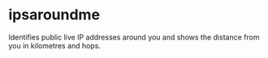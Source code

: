 # ipsaroundme
Identifies public live IP addresses around you and shows the distance from you in kilometres and hops.
